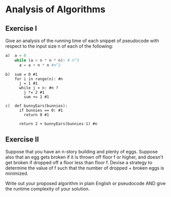 # Analysis of Algorithms

## Exercise I

Give an analysis of the running time of each snippet of
pseudocode with respect to the input size n of each of the following:

```python
a)  a = 0
    while (a < n * n * n): # n^3
      a = a + n * n #n^2
```

```
b)  sum = 0 #1
    for i in range(n): #n
      j = 1 #1
      while j < n: #n ?
        j *= 2 #1
        sum += 1 #1
```

```
c)  def bunnyEars(bunnies):
      if bunnies == 0: #1
        return 0 #1

      return 2 + bunnyEars(bunnies-1) #n
```

## Exercise II

Suppose that you have an n-story building and plenty of eggs. Suppose also that an egg gets broken if it is thrown off floor f or higher, and doesn't get broken if dropped off a floor less than floor f. Devise a strategy to determine the value of f such that the number of dropped + broken eggs is minimized.

Write out your proposed algorithm in plain English or pseudocode AND give the runtime complexity of your solution.
